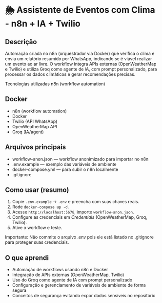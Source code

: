 # 🌦 Assistente de Eventos com Clima - n8n + IA + Twilio

## Descrição
Automação criada no n8n (orquestrador via Docker) que verifica o clima e envia um relatório resumido por WhatsApp, indicando se é viável realizar um evento ao ar livre. O workflow integra APIs externas (OpenWeatherMap e Twilio) e utiliza Groq como agente de IA, com prompt personalizado, para processar os dados climáticos e gerar recomendações precisas.

Tecnologias utilizadas
n8n (workflow automation)

## Docker
- n8n (workflow automation)
- Docker
- Twilio (API WhatsApp)
- OpenWeatherMap API
- Groq (IA/agent)

## Arquivos principais
- workflow-anon.json  — workflow anonimizado para importar no n8n
- .env.example        — exemplo das variáveis de ambiente
- docker-compose.yml  — para subir o n8n localmente
- .gitignore

## Como usar (resumo)
1. Copie `.env.example` → `.env` e preencha com suas chaves reais.
2. Rode `docker-compose up -d`.
3. Acesse `http://localhost:5678`, importe `workflow-anon.json`.
4. Configure as credenciais em *Credentials* (OpenWeatherMap, Groq, Twilio).
5. Ative o workflow e teste.

Importante: Não commite o arquivo .env pois ele está listado no .gitignore para proteger suas credenciais.

## O que aprendi
- Automação de workflows usando n8n e Docker
- Integração de APIs externas (OpenWeatherMap, Twilio)
- Uso do Groq como agente de IA com prompt personalizado
- Configuração e gerenciamento de variáveis de ambiente de forma segura
- Conceitos de segurança evitando expor dados sensíveis no repositório

